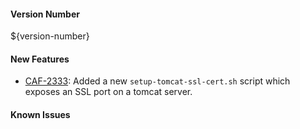 #### Version Number
${version-number}

#### New Features
- [CAF-2333](https://jira.autonomy.com/browse/CAF-2333): Added a new `setup-tomcat-ssl-cert.sh` script which exposes an SSL port on a tomcat server.

#### Known Issues
